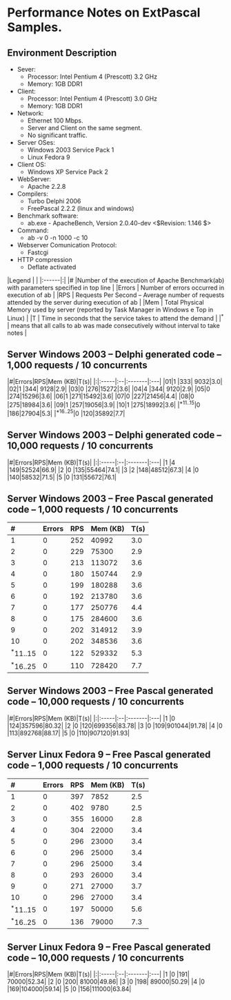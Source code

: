 # Performance Notes on ExtPascal Samples. #

## Environment Description ##

  * Sever:
    * Processor: Intel Pentium 4 (Prescott) 3.2 GHz
    * Memory: 1GB DDR1
  * Client:
    * Processor: Intel Pentium 4 (Prescott) 3.0 GHz
    * Memory: 1GB DDR1
  * Network:
    * Ethernet 100 Mbps.
    * Server and Client on the same segment.
    * No significant traffic.
  * Server OSes:
    * Windows 2003 Service Pack 1
    * Linux Fedora 9
  * Client OS:
    * Windows XP Service Pack 2
  * WebServer:
    * Apache 2.2.8
  * Compilers:
    * Turbo Delphi 2006
    * FreePascal 2.2.2 (linux and windows)
  * Benchmark software:
    * ab.exe - ApacheBench, Version 2.0.40-dev <$Revision: 1.146 $>
  * Command:
    * ab -v 0 -n 1000 -c 10
  * Webserver Comunication Protocol:
    * Fastcgi
  * HTTP compression
    * Deflate activated


|Legend | |
|:------|:|
|# |Number of the execution of Apache Benchmark(ab) with parameters specified in top line |
|Errors | Number of errors occurred in execution of ab |
|RPS | Requests Per Second – Average number of requests attended by the server during execution of ab |
|Mem | Total Physical Memory used by server (reported by Task Manager in Windows e Top in Linux) |
|T | Time in seconds that the service takes to attend the demand |
|<sup>*</sup> | means that all calls to ab was made consecutively without interval to take notes |

## Server Windows 2003 – Delphi generated code – 1,000 requests / 10 concurrents ##

|#|Errors|RPS|Mem (KB)|T(s)|
|:|:-----|:--|:-------|:---|
|01|1 |333| 9032|3.0|
|02|1 |344| 9128|2.9|
|03|0 |276|15272|3.6|
|04|4 |344| 9120|2.9|
|05|0 |274|15296|3.6|
|06|1 |271|15492|3.6|
|07|0 |227|21456|4.4|
|08|0 |275|18984|3.6|
|09|1 |257|19056|3.9|
|10|1 |275|18992|3.6|
|<sup>*11..15</sup>|0 |186|27904|5.3|
|<sup>*16..25</sup>|0 |120|35892|7.7|

## Server Windows 2003 – Delphi generated code – 10,000 requests / 10 concurrents ##

|#|Errors|RPS|Mem (KB)|T(s)|
|:|:-----|:--|:-------|:---|
|1 |4 |149|52524|66.9|
|2 |0 |135|55464|74.1|
|3 |2 |148|48512|67.3|
|4 |0 |140|58532|71.5|
|5 |0 |131|55672|76.1|



## Server Windows 2003 – Free Pascal generated code – 1,000 requests / 10 concurrents ##

| # |Errors|RPS|Mem (KB)|T(s)|
|:--|:-----|:--|:-------|:---|
|  1|0 |252| 40992|3.0|
|  2|0 |229| 75300|2.9|
|  3|0 |213|113072|3.6|
|  4|0 |180|150744|2.9|
|  5|0 |199|180288|3.6|
|  6|0 |192|213780|3.6|
|  7|0 |177|250776|4.4|
|  8|0 |175|284600|3.6|
|  9|0 |202|314912|3.9|
| 10|0 |202|348536|3.6|
|<sup>*</sup>11..15|0 |122|529332|5.3|
|<sup>*</sup>16..25|0 |110|728420|7.7|

## Server Windows 2003 – Free Pascal generated code – 10,000 requests / 10 concurrents ##

|#|Errors|RPS|Mem (KB)|T(s)|
|:|:-----|:--|:-------|:---|
|1 |0 |124|357596|80.32|
|2 |0 |120|699356|83.78|
|3 |0 |109|901044|91.78|
|4 |0 |113|892768|88.17|
|5 |0 |110|907120|91.93|


## Server Linux Fedora 9 – Free Pascal generated code – 1,000 requests / 10 concurrents ##

| # |Errors|RPS|Mem (KB)|T(s)|
|:--|:-----|:--|:-------|:---|
|  1|0 |397| 7852|2.5|
|  2|0 |402| 9780|2.5|
|  3|0 |355|16000|2.8|
|  4|0 |304|22000|3.4|
|  5|0 |296|23000|3.4|
|  6|0 |296|25000|3.4|
|  7|0 |296|25000|3.4|
|  8|0 |293|26000|3.4|
|  9|0 |271|27000|3.7|
| 10|0 |296|27000|3.4|
|<sup>*</sup>11..15|0 |197|50000|5.6|
|<sup>*</sup>16..25|0 |136|79000|7.3|

## Server Linux Fedora 9 – Free Pascal generated code – 10,000 requests / 10 concurrents ##

|#|Errors|RPS|Mem (KB)|T(s)|
|:|:-----|:--|:-------|:---|
|1 |0 |191| 70000|52.34|
|2 |0 |200| 81000|49.86|
|3 |0 |198| 89000|50.29|
|4 |0 |169|104000|59.14|
|5 |0 |156|111000|63.84|